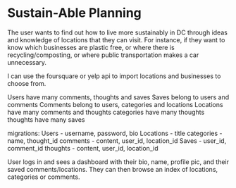 # Sustain-Able Planning

The user wants to find out how to live more sustainably in DC through ideas and knowledge of locations that they can visit. For instance, if they want to know which businesses are plastic free, or where there is recycling/composting, or where public transportation makes a car unnecessary.

I can use the foursquare or yelp api to import locations and businesses to choose from.

Users have many comments, thoughts and saves
Saves belong to users and comments
Comments belong to users, categories and locations
Locations have many comments and thoughts
categories have many thoughts
thoughts have many saves

migrations:
Users - username, password, bio
Locations - title
categories - name, thought_id
comments - content, user_id, location_id
Saves - user_id, comment_id
thoughts - content, user_id, location_id

User logs in and sees a dashboard with their bio, name, profile pic, and their saved comments/locations. They can then browse an index of locations, categories or comments.
